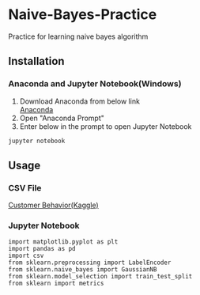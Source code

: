 # Naive-Bayes-Practice
Practice for learning naive bayes algorithm
## Installation
### Anaconda and Jupyter Notebook(Windows)
1. Download Anaconda from below link
<br>[Anaconda](https://www.anaconda.com/products/individual)
2. Open "Anaconda Prompt"
3. Enter below in the prompt to open Jupyter Notebook
```bash
jupyter notebook
```
## Usage
### CSV File
[Customer Behavior(Kaggle)](https://www.kaggle.com/denisadutca/customer-behaviour)
### Jupyter Notebook
```jupyternotebook
import matplotlib.pyplot as plt
import pandas as pd
import csv
from sklearn.preprocessing import LabelEncoder
from sklearn.naive_bayes import GaussianNB
from sklearn.model_selection import train_test_split
from sklearn import metrics
```
